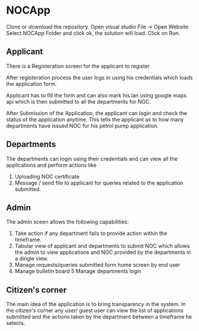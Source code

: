 # NOCApp
Clone or download the repository.
Open visual studio
File -> Open Website
Select NOCApp Folder and click ok, the solution will load.
Click on Run.

## Applicant
There is a Registeration screen for the applicant to register

After registeration process the user logs in using his credentials which loads the application form.

Applicant has to fill the form and can also mark his lan using google maps api which is then submitted to all the departments for NOC.

After Submission of the Application, the applicant can login and check the status of the application anytime. This tells the applicant as to how many departments have issued NOC for his petrol pump application.

## Departments
The departments can login using their credentials and can view all the applications and perform actions like 
1. Uploading NOC certificate 
2. Message / send file to applicant for queries related to the application submitted.

## Admin
The admin sceen allows the following capabilities:
1. Take action if any department fails to provide action within the timeframe.
2. Tabular view of applicant and departments to submit NOC which allows the admin to view applications and NOC provided by the departments in a dingle view.
3. Manage requests/queries submitted form home screen by end user
4. Manage bulletin board
5 Manage departments login

## Citizen's corner
The main idea of the application is to bring transparency in the system. In the citizen's corner any user/ guest user can view the list of applications submitted and the actions taken by the department between a timeframe he selects.
